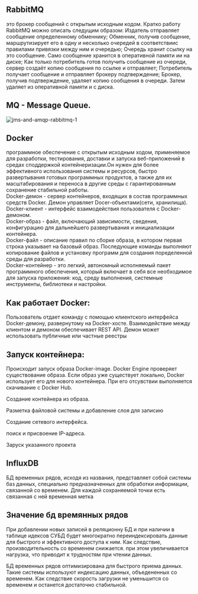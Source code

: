 ## RabbitMQ  
  это брокер сообщений с открытым исходным кодом.
Кратко работу RabbitMQ можно описать следущим образом:
Издатель отправляет сообщение определенному обменнику;
Обменник, получив сообщение, маршрутизирует его в одну и несколько очередей в
соответствиис правилами привязки между ним и очередью;
Очередь хранит ссылку на это сообщение. Само сообщение хранится в оперативной
памяти ии на диске;
Как только потребитель готов получить сообщение из очереди, сервер создаёт
копию сообщения по ссылке и отправляет;
Потребитель получает сообщение и отправляет брокеру подтверждение;
Брокер, получив подтверждение, удаляет копию сообщения в очереди. Затем
удаляет из оперативной памяти и с диска.

## MQ - Message Queue.
![jms-and-amqp-rabbitmq-1](https://user-images.githubusercontent.com/90219892/154923160-8c8a1e8d-c997-437c-8bb4-96f937bd75eb.png)

## Docker 
  программное обеспечение с открытым исходным ходом, применяемое для разработки,
тестирования, доставки и запуска веб-приложений в средах споддержкой контейнеризации.Он нужен
для более эффективного использования системы и ресурсов, быстро развертывания готовых
программных продуктов, а также для их масштабирования и переноса в другие среды с гарантированным 
сохранение стабильной работы.
<br>
Docker-демон - сервер контейнеров, входящих в состав программных средств Docker. Демон управляет
Docer-объектами(сети, хранилища).
<br>
Docker-клиент - интерфейс взаимодействия пользователя с Docker-демоном.
<br>
Docker-образ - файл, включающий зависимости, сведения, конфигурацию для дальнейшего развертывания и 
инициализации контейнера.
<br>
Docker-файл - описание правил по сборке образа, в котором первая строка указывает на базовый образ.
Последующие команды выполняют копирование файлов и установку программ для создания поределенной среды для
разработки.
<br>
Docker-контейнер - это легкий, автономный исполняемый пакет программного обеспечения, который включает в себя
все необходимое для запуска приложения: код, среду выполнения, системные инструменты, библиотеки и настройки.

## Как работает Docker:
Пользователь отдает команду с помощью клиентского интерфейса Docker-демону, развернутому на Docker-хосте.
Взаимодействие между клиентом и демоном обеспечивает REST API. Демон может использовать публичные или частные реестры

## Запуск контейнера:
Происходит запуск образа Docker-image. Docker Engine проверяет существование образа. Если образ уже существует локально,
Docker использует его для нового контейнера. При его отсувствии выполняется скачивание с Docker Hub.

Создание контейнера из образа.

Разметка файловой системы и добавление слоя для записию

Создание сетевого интерфейса.

поиск и присвоение IP-адреса.

Заруск указанного проекта

## InfluxDB
БД временных рядов, исходя из названия, представляет собой системы баз данных,
специально предназначенных для обработки информации, связанной со временем. Для каждой сохраняемой точки есть связанная с ней временная метка

## Значение бд времянных рядов
При добавлении новых записей в реляционну БД и при наличии в таблице идексов СУБД будет многократно переиндексировать данные для быстрого
и эффективного доступа к ним. Как следствие, производительность со временем снижается. при этом увеличивается нагрузка, что приводит к трудностям
при чтении данных.

БД временных рядов оптимизирована для быстрого приема данных. Такие системы используют индексацию данных, объедененных со временем. Как следствие
скорость загрузки не уменьшится со временем и останется достаточно стабильной.
